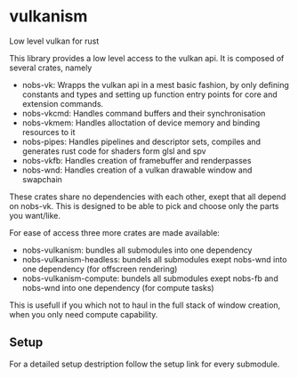 # vulkanism
Low level vulkan for rust

This library provides a low level access to the vulkan api. It is composed of several crates, namely
 - nobs-vk: Wrapps the vulkan api in a mest basic fashion, by only defining constants and types and setting up function entry points for core and extension commands.
 - nobs-vkcmd: Handles command buffers and their synchronisation
 - nobs-vkmem: Handles alloctation of device memory and binding resources to it
 - nobs-pipes: Handles pipelines and descriptor sets, compiles and generates rust code for shaders form glsl and spv
 - nobs-vkfb: Handles creation of framebuffer and renderpasses
 - nobs-wnd: Handles creation of a vulkan drawable window and swapchain

These crates share no dependencies with each other, exept that all depend on nobs-vk. This is designed to be able to pick and choose only the parts you want/like.

For ease of access three more crates are made available:
 - nobs-vulkanism: bundles all submodules into one dependency
 - nobs-vulkanism-headless: bundels all submodules exept nobs-wnd into one dependency (for offscreen rendering)
 - nobs-vulkanism-compute: bundels all submodules exept nobs-fb and nobs-wnd into one dependency (for compute tasks)

 This is usefull if you which not to haul in the full stack of window creation, when you only need compute capability.


## Setup
For a detailed setup destription follow the setup link for every submodule.

